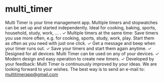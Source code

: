 # multi_timer

Multi Timer is your time management app. Multiple timers and stopwatches can be set up and started independently. Ideal for cooking, baking, sports, household, study, work, ... .
✓ Multiple timers at the same time: Save timers you use more often, e.g. for cooking, sports, study, work, play. Start them as often as you need with just one click.
✓ Get a message and beep when your timer runs out.
✓ Save your timers and start them again anytime.
✓ Designed for all devices: Multi Timer can be used on any of your devices.
✓ Modern design and easy operation to create new timers.
✓ Developed by your feedback: Multi Timer is continuously improved by your ideas. We are looking forward to your wishes. The best way is to send an e-mail to: multitimerapp@gmail.com

